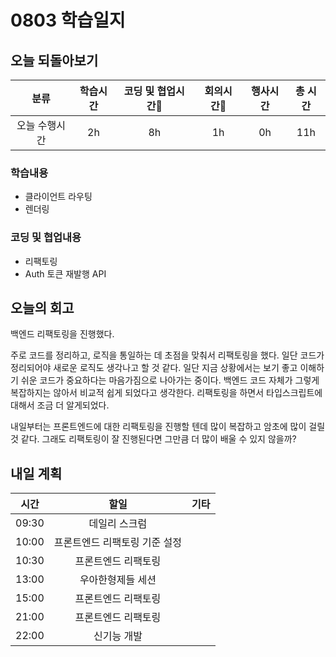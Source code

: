 # 0803 학습일지

## 오늘 되돌아보기

|     분류      | 학습시간 | 코딩 및 협업시간 | 회의시간 | 행사시간 | 총 시간 |
| :-----------: | :------: | :--------------: | :------: | :------: | :-----: |
| 오늘 수행시간 |    2h    |        8h        |    1h    |    0h    |   11h   |

### 학습내용

- 클라이언트 라우팅
- 렌더링

### 코딩 및 협업내용

- 리팩토링
- Auth 토큰 재발행 API

## 오늘의 회고

백엔드 리팩토링을 진행했다.

주로 코드를 정리하고, 로직을 통일하는 데 초점을 맞춰서 리팩토링을 했다. 일단 코드가 정리되어야 새로운 로직도 생각나고 할 것 같다. 일단 지금 상황에서는 보기 좋고 이해하기 쉬운 코드가 중요하다는 마음가짐으로 나아가는 중이다. 백엔드 코드 자체가 그렇게 복잡하지는 않아서 비교적 쉽게 되었다고 생각한다. 리팩토링을 하면서 타입스크립트에 대해서 조금 더 알게되었다.

내일부터는 프론트엔드에 대한 리팩토링을 진행할 텐데 많이 복잡하고 암초에 많이 걸릴 것 같다. 그래도 리팩토링이 잘 진행된다면 그만큼 더 많이 배울 수 있지 않을까?

## 내일 계획

| 시간  |             할일              | 기타 |
| :---: | :---------------------------: | :--- |
| 09:30 |         데일리 스크럼         |      |
| 10:00 | 프론트엔드 리팩토링 기준 설정 |      |
| 10:30 |      프론트엔드 리팩토링      |      |
| 13:00 |       우아한형제들 세션       |      |
| 15:00 |      프론트엔드 리팩토링      |      |
| 21:00 |      프론트엔드 리팩토링      |      |
| 22:00 |          신기능 개발          |      |
